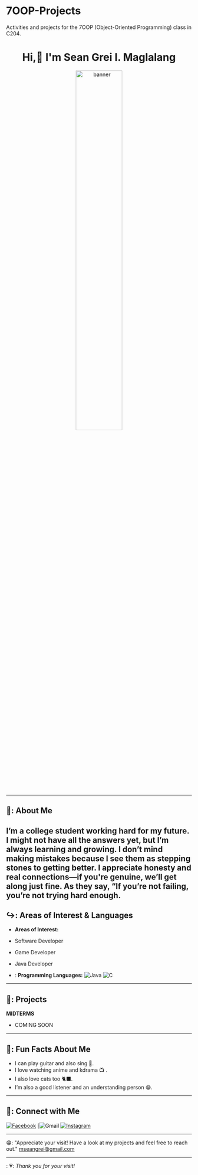 
# 7OOP-Projects
Activities and projects for the 7OOP (Object-Oriented Programming) class in C204.
<h1 align="center"> Hi,👋 I'm Sean Grei I. Maglalang </h1>
<p align="center">
  <img src="https://scontent.fcrk1-3.fna.fbcdn.net/v/t39.30808-6/501781126_1219430089625571_2179144778645724400_n.jpg?_nc_cat=101&ccb=1-7&_nc_sid=6ee11a&_nc_eui2=AeGjuUyqMloaaN9_LFn30JiZtzd6bIiVALK3N3psiJUAsujuIU6sVDY1mO4DH4RMYWT0fBJmGYtT5ATE7FyslRYQ&_nc_ohc=c97mF1hUq4sQ7kNvwEsy0EG&_nc_oc=AdlEeYJYnK-yRkKKKfFzlFzvFnZfU3uepQYTb_zuScI6di9dljJYhDZShRPKWv2LtVk&_nc_zt=23&_nc_ht=scontent.fcrk1-3.fna&_nc_gid=D_NkKs44pDXHgr1Q034M_A&oh=00_AfUcrk1CPsLYBbd_fIsWuZJF874adJc_VDjTZDvHbGPOGA&oe=68B7816C" alt="banner" width="50%"/>
</p>

---

## 🤍: About Me
**I’m a college student working hard for my future. I might not have all the answers yet, but I’m always learning and growing. I don’t mind making mistakes because I see them as stepping stones to getting better. I appreciate honesty and real connections—if you're genuine, we’ll get along just fine. As they say, “If you’re not failing, you’re not trying hard enough.**
---

## ↪️: Areas of Interest & Languages
-  **Areas of Interest:**
  - Software Developer  
  - Game Developer
  - Java Developer

- :  **Programming Languages:**
  ![Java](https://img.shields.io/badge/Java-orange?style=for-the-badge&logo=java)
  ![C](https://img.shields.io/badge/C-00599C?style=for-the-badge&logo=c&logoColor=white)

---

## 🌅: Projects
**MIDTERMS**

- COMING SOON 

---

## 🤔: Fun Facts About Me
- I can play guitar and also sing :guitar:.  
- I love watching anime and kdrama :tv: .
- I also love cats too :black_cat:.  
- I’m also a good listener and an understanding person :grin:.

---

## 📲: Connect with Me
[![Facebook](https://img.shields.io/badge/Facebook-1877f2?style=for-the-badge&logo=facebook&logoColor=white)](https://www.facebook.com/sean.grei.3)
[![Gmail](https://img.shields.io/badge/Gmail-D14836?style=for-the-badge&logo=gmail&logoColor=white)
[![Instagram](https://img.shields.io/badge/Instagram-E4405F?style=for-the-badge&logo=instagram&logoColor=white)](https://www.instagram.com/griiiii_07/)


---

😁: "Appreciate your visit! Have a look at my projects and feel free to reach out." mseangrei@gmail.com


---

: 💗: *Thank you for your visit!*
